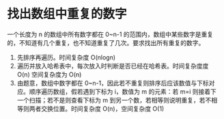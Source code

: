 # 找出数组中重复的数字

一个长度为 n 的数组中所有数字都在 0~n-1 的范围内，数组中某些数字是重复的，不知道有几个重复，也不知道重复了几次。要求找出所有重复的数字。

1.  先排序再遍历。时间复杂度 O(nlogn)
2.  遍历并放入哈希表中，每次放入时判断是否已经在哈希表。时间复杂度度 O(n) 空间复杂度为 O(n)
3.  由题意，数组中数字都在 0~n-1，因此若不重复则排序后应该数值与下标对应。顺序遍历数组，假若遇到下标为 i，数值为 m 的元素：若 m=i 则接着下一个扫描；若不是则查看下标为 m 到另一个数，若相等则说明重复，若不相等则两者交换位置。时间复杂度 O(n)，空间复杂度 O(1)
